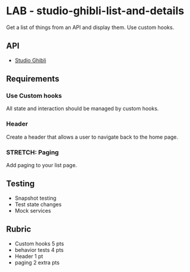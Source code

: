 # LAB - studio-ghibli-list-and-details

Get a list of things from an API and display them. Use custom hooks.

## API

- [Studio Ghibli](https://ghibliapi.herokuapp.com/#section/Getting-Started)

## Requirements

### Use Custom hooks

All state and interaction should be managed by custom hooks.

### Header

Create a header that allows a user to navigate back to the home page.

### STRETCH: Paging

Add paging to your list page.

## Testing

- Snapshot testing
- Test state changes
- Mock services

## Rubric

- Custom hooks 5 pts
- behavior tests 4 pts
- Header 1 pt
- paging 2 extra pts

